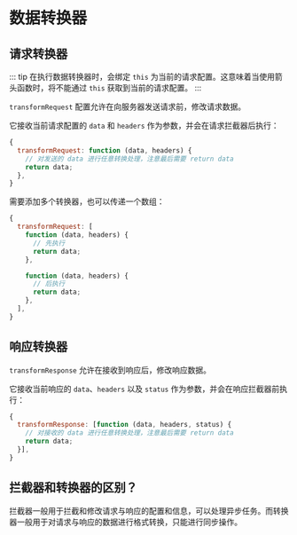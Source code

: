 # 数据转换器

## 请求转换器

::: tip
在执行数据转换器时，会绑定 `this` 为当前的请求配置。这意味着当使用箭头函数时，将不能通过 `this` 获取到当前的请求配置。
:::

`transformRequest` 配置允许在向服务器发送请求前，修改请求数据。

它接收当前请求配置的 `data` 和 `headers` 作为参数，并会在请求拦截器后执行：

```js
{
  transformRequest: function (data, headers) {
    // 对发送的 data 进行任意转换处理，注意最后需要 return data
    return data;
  },
}
```

需要添加多个转换器，也可以传递一个数组：

```js
{
  transformRequest: [
    function (data, headers) {
      // 先执行
      return data;
    },

    function (data, headers) {
      // 后执行
      return data;
    },
  ],
}
```

## 响应转换器

`transformResponse` 允许在接收到响应后，修改响应数据。

它接收当前响应的 `data`、`headers` 以及 `status` 作为参数，并会在响应拦截器前执行：

```js
{
  transformResponse: [function (data, headers, status) {
    // 对接收的 data 进行任意转换处理，注意最后需要 return data
    return data;
  }],
}
```

## 拦截器和转换器的区别？

拦截器一般用于拦截和修改请求与响应的配置和信息，可以处理异步任务。而转换器一般用于对请求与响应的数据进行格式转换，只能进行同步操作。
